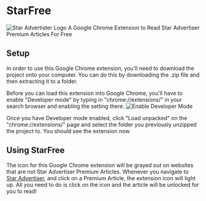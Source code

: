 # StarFree
![Star Advertister Logo](https://www.catholiccharitieshawaii.org/wp-content/uploads/2016/04/Star-Advertiser-logo.jpg)
A Google Chrome Extension to Read Star Advertiser Premium Articles For Free

## Setup
In order to use this Google Chrome extension, you'll need to download the project onto your computer. 
You can do this by downloading the .zip file and then extracting it to a folder.

Before you can load this extension into Google Chrome, you'll have to enable "Developer mode" by typing in "chrome://extensions/" in your search browser and enabling the setting there. 
![Enable Developer Mode](https://cdnblog.webkul.com/blog/wp-content/uploads/2019/07/15065714/3-2.png)

Once you have Developer mode enabled, click "Load unpacked" on the "chrome://extensions/" page and select the folder you previously unzipped the project to. You should see the extension now 

## Using StarFree
The icon for this Google Chrome extension will be grayed out on websites that are not Star Advertiser Premium Articles. 
Whenever you navigate to [Star Advertiser](https://www.staradvertiser.com/), and click on a Premium Article, the extension icon will light up. 
All you need to do is click on the icon and the article will be unlocked for you to read! 
